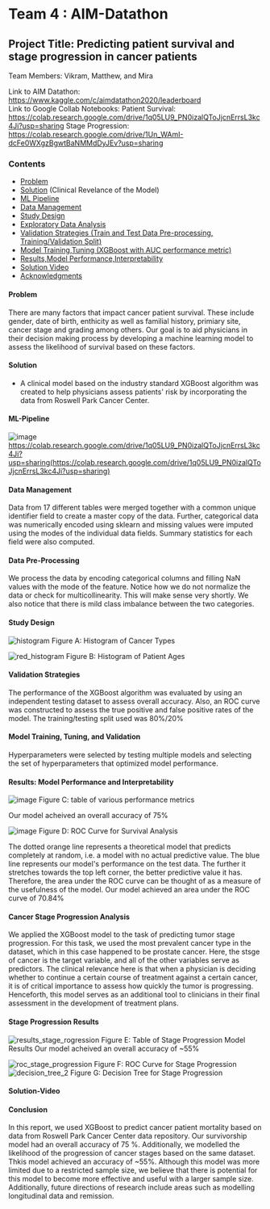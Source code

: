 # Team 4 : AIM-Datathon
## Project Title: Predicting patient survival and stage progression in cancer patients

Team Members: Vikram, Matthew, and Mira

Link to AIM Datathon: https://www.kaggle.com/c/aimdatathon2020/leaderboard <br>
Link to Google Collab Notebooks: 
Patient Survival: https://colab.research.google.com/drive/1q05LU9_PN0izalQToJjcnErrsL3kc4Ji?usp=sharing
Stage Progression: https://colab.research.google.com/drive/1Un_WAmI-dcFe0WXgzBgwtBaNMMdDyJEv?usp=sharing

### Contents

* [Problem](#Problem)
* [Solution](#Solution) (Clinical Revelance of the Model)
* [ML Pipeline](#ML-Pipeline)
* [Data Management](#Data-Management)
* [Study Design](#Study-Design)
* [Exploratory Data Analysis](#Exploratory-Data-Analysis)
* [Validation Strategies (Train and Test Data Pre-processing, Training/Validation Split)](#Validation-Strategies)
* [Model Training,Tuning (XGBoost with AUC performance metric)](#Model-Training_and_Tuning)
* [Results,Model Performance,Interpretability](#Results_Model-Performance_and_Interpretability)
* [Solution Video](#Solution-Video)
* [Acknowledgments](#acknowledgments)

#### Problem

There are many factors that impact cancer patient survival. These include gender, date of birth, enthicity as well as familial history, primiary site, cancer stage and grading among others. Our goal is to aid physicians in their decision making process by developing a machine learning model to assess the likelihood of survival based on these factors.



#### Solution
- A clinical model based on the industry standard XGBoost algorithm was created to help physicians assess patients' risk by incorporating the data from Roswell Park Cancer Center. 

#### ML-Pipeline


![image](https://user-images.githubusercontent.com/42708529/104794121-a5d53100-5773-11eb-8bb9-e901b48b661e.png)
https://colab.research.google.com/drive/1q05LU9_PN0izalQToJjcnErrsL3kc4Ji?usp=sharing(https://colab.research.google.com/drive/1q05LU9_PN0izalQToJjcnErrsL3kc4Ji?usp=sharing) 

#### Data Management
Data from 17 different tables were merged together with a common unique identifier field to create a master copy of the data.
Further, categorical data was numerically encoded using sklearn and missing values were imputed using the modes of the individual data fields. Summary statistics for each field were also computed.

#### Data Pre-Processing
We process the data by encoding categorical columns and filling NaN values with the mode of the feature. Notice how we do not normalize the data or check for multicollinearity. This will make sense very shortly. We also notice that there is mild class imbalance between the two categories.

#### Study Design
![histogram](https://user-images.githubusercontent.com/42708529/105274599-7c4d4880-5b6b-11eb-9372-104513620c3c.png)
Figure A: Histogram of Cancer Types

![red_histogram](https://user-images.githubusercontent.com/42708529/105274646-9424cc80-5b6b-11eb-9c63-21c6e5dd861a.png)
Figure B: Histogram of Patient Ages


#### Validation Strategies 
The performance of the XGBoost algorithm was evaluated by using an independent testing dataset to assess overall accuracy. Also, an ROC curve was constructed to assess the true positive and false positive rates of the model. The training/testing split used was 80%/20%


#### Model Training, Tuning, and Validation
Hyperparameters were selected by testing multiple models and selecting the set of hyperparameters that optimized model performance.

#### Results: Model Performance and Interpretability
![image](https://user-images.githubusercontent.com/42708529/104829275-3e38e780-5840-11eb-874b-37a78d505ae0.png)
Figure C: table of various performance metrics 

Our model acheived an overall accuracy of 75%


![image](https://user-images.githubusercontent.com/42708529/104794191-04021400-5774-11eb-92f0-ba1e87fab068.png)
Figure D: ROC Curve for Survival Analysis

The dotted orange line represents a theoretical model that predicts completely at random, i.e. a model with no actual predictive value. The blue line represents our model's performance on the test data. The further it stretches towards the top left corner, the better predictive value it has. Therefore, the area under the ROC curve can be thought of as a measure of the usefulness of the model. Our model achieved an area under the ROC curve of 70.84%


#### Cancer Stage Progression Analysis
We applied the XGBoost model to the task of predicting tumor stage progression. For this task, we used the most prevalent cancer type in the dataset, which in this case happened to be prostate cancer. Here, the stsge of cancer is the target variable, and all of the other variables serve as predictors. The clinical relevance here is that when a physician is deciding whether to continue a certain course of treatment against a certain cancer, it is of critical importance to assess how quickly the tumor is progressing. Henceforth, this model serves as an additional tool to clinicians in their final assessment in the development of treatment plans.

#### Stage Progression Results

![results_stage_rogression](https://user-images.githubusercontent.com/42708529/105274874-1f05c700-5b6c-11eb-8903-37ae0a60e7b6.PNG)
Figure E: Table of Stage Progression Model Results
Our model acheived an overall accuracy of ~55%

![roc_stage_progression](https://user-images.githubusercontent.com/42708529/105274677-a69f0600-5b6b-11eb-9205-a5cbe82f134c.png)
Figure F: ROC Curve for Stage Progression
![decision_tree_2](https://user-images.githubusercontent.com/42708529/105274657-9ab34400-5b6b-11eb-8e9a-63a31c6e2277.png)
Figure G: Decision Tree for Stage Progression

#### Solution-Video


#### Conclusion

In this report, we used XGBoost to predict cancer patient mortality based on data from Roswell Park Cancer Center data repository. Our survivorship model had an overall accuracy of 75 %. Additionally, we modelled the likelihood of the progression of cancer stages based on the same dataset. Thkis model achieved an accuracy of ~55%. Although this model was more limited due to a restricted sample size, we believe that there is potential for this model to become more effective and useful with a larger sample size. Additionally, future directions of research include areas such as modelling longitudinal data and remission.


